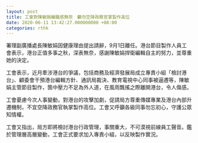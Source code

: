 ```yaml
---
layout: post
title: 工會對陳敏娟離職感無奈　籲勿空降政務官掌製作高位
date: 2020-06-11 13:42:27.000000000 +08:00
categories: rthk
---
```


署理副廣播處長陳敏娟因健康理由提出請辭，9月1日離任。港台節目製作人員工會表示，港台正值多事之秋，深表無奈，感謝陳敏娟捍衛編輯自主的努力，並尊重她的決定。

工會表示，近月牽涉港台的爭議，包括商務及經濟發展局成立專責小組「檢討港台」、顧委會干預港台編輯方針、通訊局裁決、教育電視中心同事被逼遷等，陳敏娟主管節目製作，箇中壓力不足為外人道，在風雨飄搖之際離開港台，令人傷感。

工會憂慮今次人事變動，對港台的攻擊加劇，促請局方尊重傳媒專業及港台內部升遷機制，不宜空降政務官執掌製作高位。工會又呼籲各級同事勿忘初心，守護公眾知情權。

工會又指出，局方即將檢討港台行政管理，事關重大，不可漠視前線員工聲音。鑑於管理層高層變動，工會正式要求加入專責小組，以反映製作實況。
